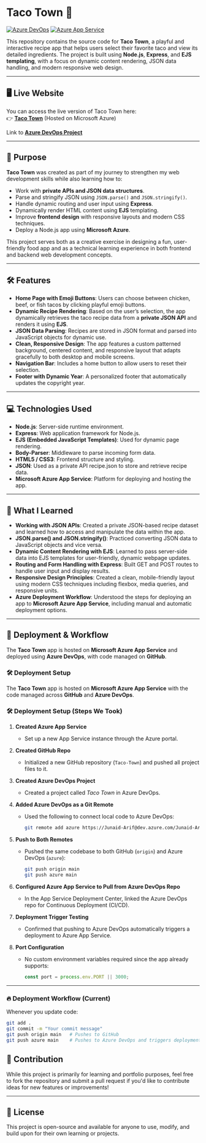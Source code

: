# Taco Town 🌮

[![Azure DevOps](https://img.shields.io/badge/Deployed%20via-Azure%20DevOps-blue)](https://dev.azure.com/Junaid-Arif/Taco%20Town)
[![Azure App Service](https://img.shields.io/badge/Hosted%20on-Azure%20App%20Service-brightgreen)](https://taco-town-dbcefedjbge9c5hf.canadacentral-01.azurewebsites.net)

This repository contains the source code for **Taco Town**, a playful and interactive recipe app that helps users select their favorite taco and view its detailed ingredients. The project is built using **Node.js**, **Express**, and **EJS templating**, with a focus on dynamic content rendering, JSON data handling, and modern responsive web design.

---

## 🖥️ Live Website

You can access the live version of Taco Town here:  
👉 **[Taco Town](https://taco-town-dbcefedjbge9c5hf.canadacentral-01.azurewebsites.net)** (Hosted on Microsoft Azure)

Link to **[Azure DevOps Project](https://dev.azure.com/Junaid-Arif/Taco%20Town)**

---

## 🎯 Purpose

**Taco Town** was created as part of my journey to strengthen my web development skills while also learning how to:

- Work with **private APIs and JSON data structures**.
- Parse and stringify JSON using `JSON.parse()` and `JSON.stringify()`.
- Handle dynamic routing and user input using **Express**.
- Dynamically render HTML content using **EJS** templating.
- Improve **frontend design** with responsive layouts and modern CSS techniques.
- Deploy a Node.js app using **Microsoft Azure**.

This project serves both as a creative exercise in designing a fun, user-friendly food app and as a technical learning experience in both frontend and backend web development concepts.

---

## 🛠️ Features

- **Home Page with Emoji Buttons**: Users can choose between chicken, beef, or fish tacos by clicking playful emoji buttons.
- **Dynamic Recipe Rendering**: Based on the user’s selection, the app dynamically retrieves the taco recipe data from a **private JSON API** and renders it using **EJS**.
- **JSON Data Parsing**: Recipes are stored in JSON format and parsed into JavaScript objects for dynamic use.
- **Clean, Responsive Design**: The app features a custom patterned background, centered content, and responsive layout that adapts gracefully to both desktop and mobile screens.
- **Navigation Bar**: Includes a home button to allow users to reset their selection.
- **Footer with Dynamic Year**: A personalized footer that automatically updates the copyright year.

---

## 💻 Technologies Used

- **Node.js**: Server-side runtime environment.
- **Express**: Web application framework for Node.js.
- **EJS (Embedded JavaScript Templates)**: Used for dynamic page rendering.
- **Body-Parser**: Middleware to parse incoming form data.
- **HTML5 / CSS3**: Frontend structure and styling.
- **JSON**: Used as a private API recipe.json to store and retrieve recipe data.
- **Microsoft Azure App Service**: Platform for deploying and hosting the app.

---

## 🧩 What I Learned

- **Working with JSON APIs**: Created a private JSON-based recipe dataset and learned how to access and manipulate the data within the app.
- **JSON.parse() and JSON.stringify()**: Practiced converting JSON data to JavaScript objects and vice versa.
- **Dynamic Content Rendering with EJS**: Learned to pass server-side data into EJS templates for user-friendly, dynamic webpage updates.
- **Routing and Form Handling with Express**: Built GET and POST routes to handle user input and display results.
- **Responsive Design Principles**: Created a clean, mobile-friendly layout using modern CSS techniques including flexbox, media queries, and responsive units.
- **Azure Deployment Workflow**: Understood the steps for deploying an app to **Microsoft Azure App Service**, including manual and automatic deployment options.

---

## 🚀 Deployment & Workflow

The **Taco Town** app is hosted on **Microsoft Azure App Service** and deployed using **Azure DevOps**, with code managed on **GitHub**.

### 🛠 Deployment Setup

The **Taco Town** app is hosted on **Microsoft Azure App Service** with the code managed across **GitHub** and **Azure DevOps**.

### 🛠 Deployment Setup (Steps We Took)

1. **Created Azure App Service**

   - Set up a new App Service instance through the Azure portal.

2. **Created GitHub Repo**

   - Initialized a new GitHub repository (`Taco-Town`) and pushed all project files to it.

3. **Created Azure DevOps Project**

   - Created a project called _Taco Town_ in Azure DevOps.

4. **Added Azure DevOps as a Git Remote**

   - Used the following to connect local code to Azure DevOps:
     ```bash
     git remote add azure https://Junaid-Arif@dev.azure.com/Junaid-Arif/Taco%20Town/_git/Taco%20Town
     ```

5. **Push to Both Remotes**

   - Pushed the same codebase to both GitHub (`origin`) and Azure DevOps (`azure`):
     ```bash
     git push origin main
     git push azure main
     ```

6. **Configured Azure App Service to Pull from Azure DevOps Repo**

   - In the App Service Deployment Center, linked the Azure DevOps repo for Continuous Deployment (CI/CD).

7. **Deployment Trigger Testing**

   - Confirmed that pushing to Azure DevOps automatically triggers a deployment to Azure App Service.

8. **Port Configuration**
   - No custom environment variables required since the app already supports:
     ```javascript
     const port = process.env.PORT || 3000;
     ```

---

### 🔥 Deployment Workflow (Current)

Whenever you update code:

```bash
git add .
git commit -m "Your commit message"
git push origin main   # Pushes to GitHub
git push azure main    # Pushes to Azure DevOps and triggers deployment
```

## 🤝 Contribution

While this project is primarily for learning and portfolio purposes, feel free to fork the repository and submit a pull request if you'd like to contribute ideas for new features or improvements!

---

## 📄 License

This project is open-source and available for anyone to use, modify, and build upon for their own learning or projects.
